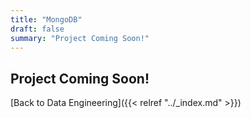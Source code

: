 ```yaml
---
title: "MongoDB"
draft: false
summary: "Project Coming Soon!"
---
```


## Project Coming Soon!

[Back to Data Engineering]({{< relref "../_index.md" >}})